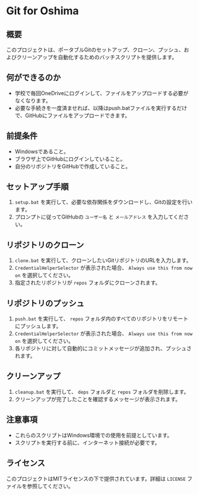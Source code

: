 # Git for Oshima

## 概要
このプロジェクトは、ポータブルGitのセットアップ、クローン、プッシュ、およびクリーンアップを自動化するためのバッチスクリプトを提供します。

## 何ができるのか
- 学校で毎回OneDriveにログインして、ファイルをアップロードする必要がなくなります。
- 必要な手続きを一度済ませれば、以降はpush.batファイルを実行するだけで、GitHubにファイルをアップロードできます。

## 前提条件
- Windowsであること。
- ブラウザ上でGitHubにログインしていること。
- 自分のリポジトリをGitHubで作成していること。

## セットアップ手順
1. `setup.bat` を実行して、必要な依存関係をダウンロードし、Gitの設定を行います。
2. プロンプトに従ってGitHubの `ユーザー名` と `メールアドレス` を入力してください。

## リポジトリのクローン
1. `clone.bat` を実行して、クローンしたいGitリポジトリのURLを入力します。
2. `CredentialHelperSelector` が表示された場合、 `Always use this from now on` を選択してください。
3. 指定されたリポジトリが `repos` フォルダにクローンされます。

## リポジトリのプッシュ
1. `push.bat` を実行して、 `repos` フォルダ内のすべてのリポジトリをリモートにプッシュします。
2. `CredentialHelperSelector` が表示された場合、 `Always use this from now on` を選択してください。
3. 各リポジトリに対して自動的にコミットメッセージが追加され、プッシュされます。

## クリーンアップ
1. `cleanup.bat` を実行して、 `deps` フォルダと `repos` フォルダを削除します。
2. クリーンアップが完了したことを確認するメッセージが表示されます。

## 注意事項
- これらのスクリプトはWindows環境での使用を前提としています。
- スクリプトを実行する前に、インターネット接続が必要です。

## ライセンス
このプロジェクトはMITライセンスの下で提供されています。詳細は `LICENSE` ファイルを参照してください。
